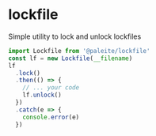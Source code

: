 # lockfile
Simple utility to lock and unlock lockfiles

```javascript
import Lockfile from '@paleite/lockfile'
const lf = new Lockfile(__filename)
lf
  .lock()
  .then(() => {
    // ... your code
    lf.unlock()
  })
  .catch(e => {
    console.error(e)
  })
```

